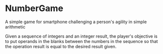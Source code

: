 # NumberGame
A simple game for smartphone challenging a person's agility in simple arithmetic

Given a sequence of integers and an integer result, the player's objective is to put operands in the blanks between the numbers in the sequence
so that the operation result is equal to the desired result given.
